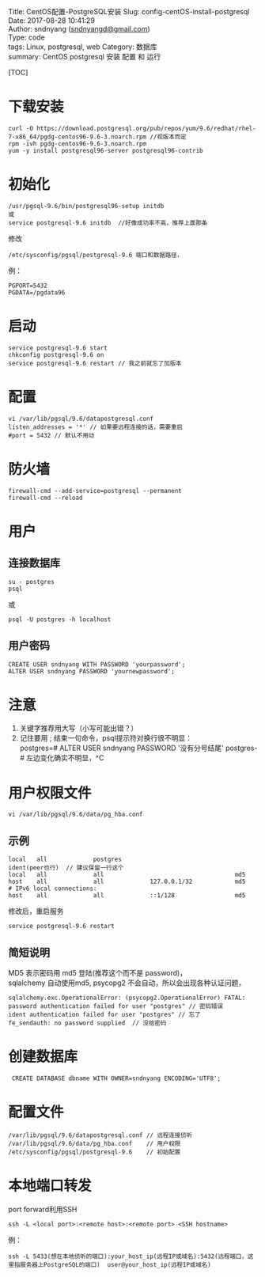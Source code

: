 Title: CentOS配置-PostgreSQL安装
Slug: config-centOS-install-postgresql 
Date: 2017-08-28 10:41:29  
Author: sndnyang (sndnyangd@gmail.com)  
Type: code  
tags: Linux, postgresql, web
Category: 数据库  
summary:  CentOS postgresql 安装 配置 和 运行
  
[TOC]

# 下载安装

    curl -O https://download.postgresql.org/pub/repos/yum/9.6/redhat/rhel-7-x86_64/pgdg-centos96-9.6-3.noarch.rpm //视版本而定
    rpm -ivh pgdg-centos96-9.6-3.noarch.rpm
    yum -y install postgresql96-server postgresql96-contrib

# 初始化

    /usr/pgsql-9.6/bin/postgresql96-setup initdb
    或
    service postgresql-9.6 initdb  //好像成功率不高，推荐上面那条

修改

    /etc/sysconfig/pgsql/postgresql-9.6 端口和数据路径，

例：

    PGPORT=5432
    PGDATA=/pgdata96

# 启动

    service postgresql-9.6 start
    chkconfig postgresql-9.6 on
    service postgresql-9.6 restart // 我之前就忘了加版本

# 配置

    vi /var/lib/pgsql/9.6/datapostgresql.conf
    listen_addresses = '*' // 如果要远程连接的话，需要重启
    #port = 5432 // 默认不用动

# 防火墙

    firewall-cmd --add-service=postgresql --permanent
    firewall-cmd --reload

# 用户

## 连接数据库

    su - postgres
    psql

或

    psql -U postgres -h localhost

## 用户密码

    CREATE USER sndnyang WITH PASSWORD 'yourpassword';
    ALTER USER sndnyang PASSWORD 'yournewpassword'; 

# 注意

1. 关键字推荐用大写（小写可能出错？）
2. 记住要用 ; 结束一句命令，psql提示符对换行很不明显：  
        postgres=# ALTER USER sndnyang PASSWORD '没有分号结尾'
        postgres-# 左边变化确实不明显，^C

# 用户权限文件

    vi /var/lib/pgsql/9.6/data/pg_hba.conf

## 示例

    local   all             postgres                                ident(peer也行)  // 建议保留一行这个
    local   all             all                                     md5
    host    all             all             127.0.0.1/32            md5
    # IPv6 local connections:
    host    all             all             ::1/128                 md5

修改后，重启服务

    service postgresql-9.6 restart

## 简短说明

MD5 表示密码用 md5 登陆(推荐这个而不是 password)，   
sqlalchemy 自动使用md5, psycopg2 不会自动，所以会出现各种认证问题， 

    sqlalchemy.exc.OperationalError: (psycopg2.OperationalError) FATAL:  password authentication failed for user "postgres" // 密码错误
    ident authentication failed for user "postgres" // 忘了
    fe_sendauth: no password supplied  // 没给密码

# 创建数据库

     CREATE DATABASE dbname WITH OWNER=sndnyang ENCODING='UTF8';

# 配置文件

    /var/lib/pgsql/9.6/datapostgresql.conf // 远程连接侦听
    /var/lib/pgsql/9.6/data/pg_hba.conf    // 用户权限
    /etc/sysconfig/pgsql/postgresql-9.6    // 初始配置

# 本地端口转发

port forward利用SSH

    ssh -L <local port>:<remote host>:<remote port> <SSH hostname>

例：

    ssh -L 5433(想在本地侦听的端口):your_host_ip(远程IP或域名):5432(远程端口，这里指服务器上PostgreSQL的端口)  user@your_host_ip(远程IP或域名)

